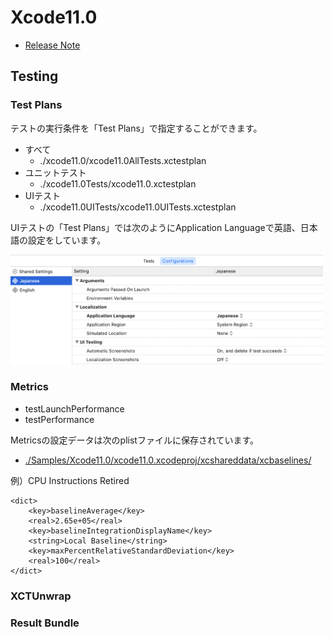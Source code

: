 # Xcode11.0
 - [Release Note](https://developer.apple.com/documentation/xcode_release_notes/xcode_11_release_notes)

## Testing

### Test Plans
テストの実行条件を「Test Plans」で指定することができます。

 - すべて
   - ./xcode11.0/xcode11.0AllTests.xctestplan
 - ユニットテスト
   - ./xcode11.0Tests/xcode11.0.xctestplan
 - UIテスト
   - ./xcode11.0UITests/xcode11.0UITests.xctestplan

UIテストの「Test Plans」では次のようにApplication Languageで英語、日本語の設定をしています。

<img src="./img/testplans.png" width=500>


### Metrics
 - testLaunchPerformance
 - testPerformance

Metricsの設定データは次のplistファイルに保存されています。

 - [./Samples/Xcode11.0/xcode11.0.xcodeproj/xcshareddata/xcbaselines/](https://github.com/tarappo/ios_test_sample_code/tree/master/Samples/Xcode11.0/xcode11.0.xcodeproj/xcshareddata/xcbaselines/)


例）CPU Instructions Retired

```	<key>com.apple.dt.XCTMetric_CPU.instructions_retired</key>
<dict>
	<key>baselineAverage</key>
	<real>2.65e+05</real>
	<key>baselineIntegrationDisplayName</key>
	<string>Local Baseline</string>
	<key>maxPercentRelativeStandardDeviation</key>
	<real>100</real>
</dict>
```

### XCTUnwrap


### Result Bundle
